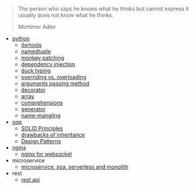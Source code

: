 > The person who says he knows what he thinks but cannot express it usually does not know what he thinks.
> 
> Mortimer Adler

- [python](./python/readme.md)
  - [itertools](/python/itertools.md)
  - [namedtuple](/python/namedtuple.md)
  - [monkey patching](./python/monkey-patching.md)
  - [dependency injection](./python/dependency-injection.md)
  - [duck typing](./python/duck-typing.md)
  - [overriding vs. overloading](./python/overriding-vs-overloading.md)
  - [arguments passing method](./python/arguments.md)
  - [decorator](./python/decorator-singleton.md)
  - [array](./python/array.md)
  - [comprehensions](./python/comprehensions.md)
  - [generator](./python/generator.md)
  - [name-mangling](./python/name-mangling.md)
- [oop](./oop/readme.md)
  - [SOLID Principles](./oop/solid.md)
  - [drawbacks of inheritance](./oop/drawbacks-of-inheritance.md)
  - [Design Patterns](./oop/design-patterns/readme.md)
- [nginx](./nginx/readme.md)
  - [nginx for websocket](./nginx/nginx-websocket.md)
- microservice
  - [microservice, soa, serverless and monolith](./microservices/microservices-soa-serverless-monolith.md)
- rest
  - [rest api](./rest/rest-api.md)
